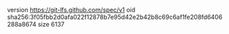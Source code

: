 version https://git-lfs.github.com/spec/v1
oid sha256:3f05fbb2d0afa022f12878b7e95d42e2b42b8c69c6af1fe208fd6406288a8674
size 6137
